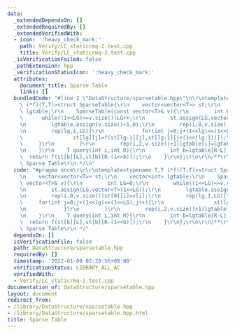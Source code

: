 ```yaml
---
data:
  _extendedDependsOn: []
  _extendedRequiredBy: []
  _extendedVerifiedWith:
  - icon: ':heavy_check_mark:'
    path: Verify/LC_staticrmq-2.test.cpp
    title: Verify/LC_staticrmq-2.test.cpp
  _isVerificationFailed: false
  _pathExtension: hpp
  _verificationStatusIcon: ':heavy_check_mark:'
  attributes:
    document_title: Sparse Table
    links: []
  bundledCode: "#line 2 \"DataStructure/sparsetable.hpp\"\n\r\ntemplate<typename T,T\
    \ (*f)(T,T)>struct SparseTable{\r\n    vector<vector<T>> st;\r\n    vector<int>\
    \ lgtable;\r\n    SparseTable(const vector<T>& v){\r\n        int LG=0;\r\n  \
    \      while((1<<LG)<=v.size())LG++;\r\n        st.assign(LG,vector<T>(1<<LG));\r\
    \n        lgtable.assign(v.size()+1,0);\r\n        rep(i,0,v.size())st[0][i]=v[i];\r\
    \n        rep(lg,1,LG){\r\n            for(int j=0;j+(1<<lg)<=(1<<LG);j++){\r\n\
    \                st[lg][j]=f(st[lg-1][j],st[lg-1][j+(1<<(lg-1))]);\r\n       \
    \     }\r\n        }\r\n        rep(i,2,v.size()+1)lgtable[i]=lgtable[i>>1]+1;\r\
    \n    }\r\n    T query(int L,int R){\r\n        int b=lgtable[R-L];\r\n      \
    \  return f(st[b][L],st[b][R-(1<<b)]);\r\n    }\r\n};\r\n\r\n/**\r\n * @brief\
    \ Sparse Table\r\n */\n"
  code: "#pragma once\r\n\r\ntemplate<typename T,T (*f)(T,T)>struct SparseTable{\r\
    \n    vector<vector<T>> st;\r\n    vector<int> lgtable;\r\n    SparseTable(const\
    \ vector<T>& v){\r\n        int LG=0;\r\n        while((1<<LG)<=v.size())LG++;\r\
    \n        st.assign(LG,vector<T>(1<<LG));\r\n        lgtable.assign(v.size()+1,0);\r\
    \n        rep(i,0,v.size())st[0][i]=v[i];\r\n        rep(lg,1,LG){\r\n       \
    \     for(int j=0;j+(1<<lg)<=(1<<LG);j++){\r\n                st[lg][j]=f(st[lg-1][j],st[lg-1][j+(1<<(lg-1))]);\r\
    \n            }\r\n        }\r\n        rep(i,2,v.size()+1)lgtable[i]=lgtable[i>>1]+1;\r\
    \n    }\r\n    T query(int L,int R){\r\n        int b=lgtable[R-L];\r\n      \
    \  return f(st[b][L],st[b][R-(1<<b)]);\r\n    }\r\n};\r\n\r\n/**\r\n * @brief\
    \ Sparse Table\r\n */"
  dependsOn: []
  isVerificationFile: false
  path: DataStructure/sparsetable.hpp
  requiredBy: []
  timestamp: '2022-01-09 05:20:56+09:00'
  verificationStatus: LIBRARY_ALL_AC
  verifiedWith:
  - Verify/LC_staticrmq-2.test.cpp
documentation_of: DataStructure/sparsetable.hpp
layout: document
redirect_from:
- /library/DataStructure/sparsetable.hpp
- /library/DataStructure/sparsetable.hpp.html
title: Sparse Table
---
```


